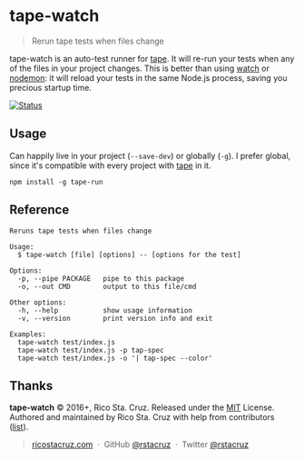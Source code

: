 # tape-watch

> Rerun tape tests when files change

tape-watch is an auto-test runner for [tape]. It will re-run your tests when any of the files in your project changes. This is better than using [watch][] or [nodemon][]: it will reload your tests in the same Node.js process, saving you precious startup time.

[![Status](https://travis-ci.org/rstacruz/tape-watch.svg?branch=master)](https://travis-ci.org/rstacruz/tape-watch "See test builds")

[nodemon]: https://www.npmjs.com/package/nodemon
[watch]: https://www.npmjs.com/package/watch

## Usage

Can happily live in your project (`--save-dev`) or globally (`-g`). I prefer global, since it's compatible with every project with [tape][] in it.

```
npm install -g tape-run
```

[tape]: https://github.com/substack/tape

## Reference

```
Reruns tape tests when files change

Usage:
  $ tape-watch [file] [options] -- [options for the test]

Options:
  -p, --pipe PACKAGE   pipe to this package
  -o, --out CMD        output to this file/cmd

Other options:
  -h, --help           show usage information
  -v, --version        print version info and exit

Examples:
  tape-watch test/index.js
  tape-watch test/index.js -p tap-spec
  tape-watch test/index.js -o '| tap-spec --color'
```

## Thanks

**tape-watch** © 2016+, Rico Sta. Cruz. Released under the [MIT] License.<br>
Authored and maintained by Rico Sta. Cruz with help from contributors ([list][contributors]).

> [ricostacruz.com](http://ricostacruz.com) &nbsp;&middot;&nbsp;
> GitHub [@rstacruz](https://github.com/rstacruz) &nbsp;&middot;&nbsp;
> Twitter [@rstacruz](https://twitter.com/rstacruz)

[MIT]: http://mit-license.org/
[contributors]: http://github.com/rstacruz/tape-watch/contributors

